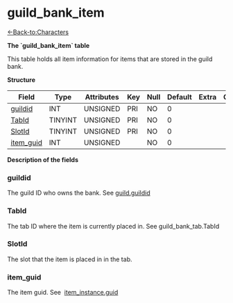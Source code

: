 # guild\_bank\_item

[<-Back-to:Characters](database-characters.md)

**The \`guild\_bank\_item\` table**

This table holds all item information for items that are stored in the guild bank.

**Structure**

| Field          | Type       | Attributes | Key | Null | Default | Extra | Comment |
|----------------|------------|------------|-----|------|---------|-------|---------|
| [guildid][1]   | INT    | UNSIGNED   | PRI | NO   | 0       |       |         |
| [TabId][2]     | TINYINT | UNSIGNED   | PRI | NO   | 0       |       |         |
| [SlotId][3]    | TINYINT | UNSIGNED   | PRI | NO   | 0       |       |         |
| [item_guid][4] | INT    | UNSIGNED   |     | NO   | 0       |       |         |

[1]: #guildid
[2]: #tabid
[3]: #slotid
[4]: #item_guid

**Description of the fields**

### guildid

The guild ID who owns the bank. See [guild.guildid](guild_2130175.html#guild-guildid)

### TabId

The tab ID where the item is currently placed in. See guild\_bank\_tab.TabId

### SlotId

The slot that the item is placed in in the tab.

### item\_guid

The item guid. See  [item\_instance.guid](Item+instance+tc2#Iteminstancetc2-guid)
